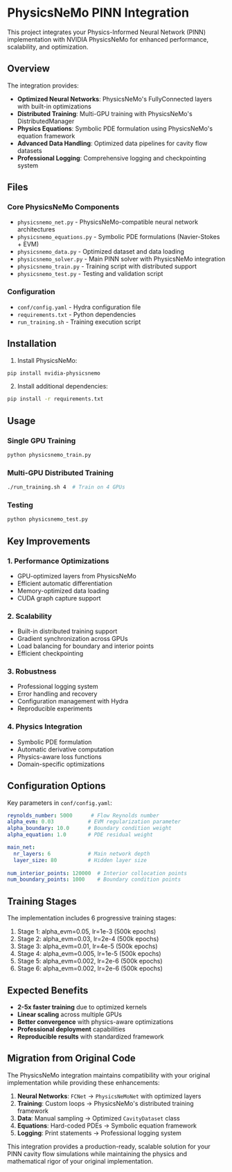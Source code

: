 # PhysicsNeMo PINN Integration

This project integrates your Physics-Informed Neural Network (PINN) implementation with NVIDIA PhysicsNeMo for enhanced performance, scalability, and optimization.

## Overview

The integration provides:
- **Optimized Neural Networks**: PhysicsNeMo's FullyConnected layers with built-in optimizations
- **Distributed Training**: Multi-GPU training with PhysicsNeMo's DistributedManager
- **Physics Equations**: Symbolic PDE formulation using PhysicsNeMo's equation framework
- **Advanced Data Handling**: Optimized data pipelines for cavity flow datasets
- **Professional Logging**: Comprehensive logging and checkpointing system

## Files

### Core PhysicsNeMo Components
- `physicsnemo_net.py` - PhysicsNeMo-compatible neural network architectures
- `physicsnemo_equations.py` - Symbolic PDE formulations (Navier-Stokes + EVM)
- `physicsnemo_data.py` - Optimized dataset and data loading
- `physicsnemo_solver.py` - Main PINN solver with PhysicsNeMo integration
- `physicsnemo_train.py` - Training script with distributed support
- `physicsnemo_test.py` - Testing and validation script

### Configuration
- `conf/config.yaml` - Hydra configuration file
- `requirements.txt` - Python dependencies
- `run_training.sh` - Training execution script

## Installation

1. Install PhysicsNeMo:
```bash
pip install nvidia-physicsnemo
```

2. Install additional dependencies:
```bash
pip install -r requirements.txt
```

## Usage

### Single GPU Training
```bash
python physicsnemo_train.py
```

### Multi-GPU Distributed Training
```bash
./run_training.sh 4  # Train on 4 GPUs
```

### Testing
```bash
python physicsnemo_test.py
```

## Key Improvements

### 1. Performance Optimizations
- GPU-optimized layers from PhysicsNeMo
- Efficient automatic differentiation
- Memory-optimized data loading
- CUDA graph capture support

### 2. Scalability
- Built-in distributed training support
- Gradient synchronization across GPUs
- Load balancing for boundary and interior points
- Efficient checkpointing

### 3. Robustness
- Professional logging system
- Error handling and recovery
- Configuration management with Hydra
- Reproducible experiments

### 4. Physics Integration
- Symbolic PDE formulation
- Automatic derivative computation
- Physics-aware loss functions
- Domain-specific optimizations

## Configuration Options

Key parameters in `conf/config.yaml`:

```yaml
reynolds_number: 5000      # Flow Reynolds number
alpha_evm: 0.03           # EVM regularization parameter
alpha_boundary: 10.0      # Boundary condition weight
alpha_equation: 1.0       # PDE residual weight

main_net:
  nr_layers: 6            # Main network depth
  layer_size: 80          # Hidden layer size
  
num_interior_points: 120000  # Interior collocation points
num_boundary_points: 1000    # Boundary condition points
```

## Training Stages

The implementation includes 6 progressive training stages:
1. Stage 1: alpha_evm=0.05, lr=1e-3 (500k epochs)
2. Stage 2: alpha_evm=0.03, lr=2e-4 (500k epochs)  
3. Stage 3: alpha_evm=0.01, lr=4e-5 (500k epochs)
4. Stage 4: alpha_evm=0.005, lr=1e-5 (500k epochs)
5. Stage 5: alpha_evm=0.002, lr=2e-6 (500k epochs)
6. Stage 6: alpha_evm=0.002, lr=2e-6 (500k epochs)

## Expected Benefits

- **2-5x faster training** due to optimized kernels
- **Linear scaling** across multiple GPUs
- **Better convergence** with physics-aware optimizations
- **Professional deployment** capabilities
- **Reproducible results** with standardized framework

## Migration from Original Code

The PhysicsNeMo integration maintains compatibility with your original implementation while providing these enhancements:

1. **Neural Networks**: `FCNet` → `PhysicsNeMoNet` with optimized layers
2. **Training**: Custom loops → PhysicsNeMo's distributed training framework  
3. **Data**: Manual sampling → Optimized `CavityDataset` class
4. **Equations**: Hard-coded PDEs → Symbolic equation framework
5. **Logging**: Print statements → Professional logging system

This integration provides a production-ready, scalable solution for your PINN cavity flow simulations while maintaining the physics and mathematical rigor of your original implementation.
